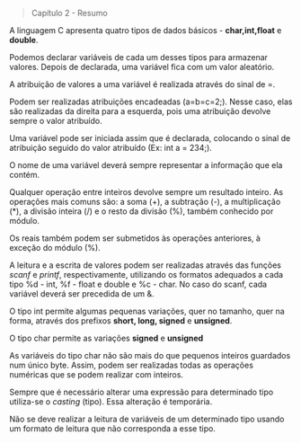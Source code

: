 > Capítulo 2 - Resumo

A linguagem C apresenta quatro tipos de dados básicos - **char,int,float** e **double**.

Podemos declarar variáveis de cada um desses tipos para armazenar valores. Depois de declarada, uma variável fica com um valor aleatório.

A atribuição de valores a uma variável é realizada através do sinal de =.

Podem ser realizadas atribuições encadeadas (a=b=c=2;). Nesse caso, elas são realizadas da direita para a esquerda, pois uma atribuição devolve sempre o valor atribuído.

Uma variável pode ser iniciada assim que é declarada, colocando o sinal de atribuição seguido do valor atribuído (Ex: int a = 234;).

O nome de uma variável deverá sempre representar a informação que ela contém.

Qualquer operação entre inteiros devolve sempre um resultado inteiro. As operações mais comuns são: a soma (+), a subtração (-), a multiplicação (\*), a divisão inteira (/) e o resto da divisão (%), também conhecido por módulo.

Os reais também podem ser submetidos às operações anteriores, à exceção do módulo (%).

A leitura e a escrita de valores podem ser realizadas através das funções _scanf_ e _printf_, respectivamente, utilizando os formatos adequados a cada tipo %d - int, %f - float e double e %c - char. No caso do scanf, cada variável deverá ser precedida de um &.

O tipo int permite algumas pequenas variações, quer no tamanho, quer na forma, através dos prefixos **short, long, signed** e **unsigned**.

O tipo char permite as variações **signed** e **unsigned**

As variáveis do tipo char não são mais do que pequenos inteiros guardados num único byte. Assim, podem ser realizadas todas as operações numéricas que se podem realizar com inteiros.

Sempre que é necessário alterar uma expressão para determinado tipo utiliza-se o _casting_ (tipo). Essa alteração é temporária.

Não se deve realizar a leitura de variáveis de um determinado tipo usando um formato de leitura que não corresponda a esse tipo.
